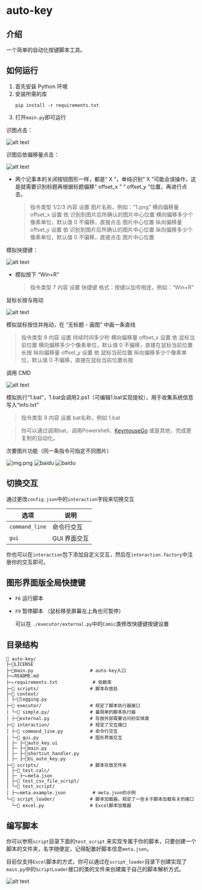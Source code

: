 # auto-key

## 介绍

一个简单的自动化按键脚本工具。

## 如何运行

1. 首先安装 Python 环境
1. 安装所需的库
   ```shell
   pip install -r requirements.txt
   ```
1. 打开`main.py`即可运行

识图点击：

![alt text](assets/gui.gif)

识图后依偏移量点击：

![alt text](assets/使用偏移量点击（两个记事本的关闭按钮图形一样）.gif)

- 两个记事本的关闭按钮图形一样，都是“ X ”，单纯识别“ X ”可能会误操作，这是就需要识别标题再根据标题偏移“ offset_x ” “ offset_y ”位置，再进行点击。

  > 指令类型 1/2/3
  > 内容 设置 图片名称，例如：“1.png”
  > 横向偏移量 offset_x 设置 依 识别到图片后所确认的图片中心位置 横向偏移多少个像素单位，默认值 0 不偏移，直接点击 图片中心位置
  > 纵向偏移量 offset_y 设置 依 识别到图片后所确认的图片中心位置 纵向偏移多少个像素单位，默认值 0 不偏移，直接点击 图片中心位置

模拟快捷键：

![alt text](assets/模拟快捷键.gif)

- 模拟按下 “Win+R”

  > 指令类型 7
  > 内容 设置 快捷键 格式：按键以加号相连，例如：“Win+R”

鼠标长按与拖动

![alt text](assets/拖动.gif)

模拟鼠标按住并拖动，在 “无标题 - 画图” 中画一条直线

> 指令类型 8
> 内容 设置 持续时间多少秒
> 横向偏移量 offset_x 设置 依 鼠标当前位置 横向偏移多少个像素单位，默认值 0 不偏移，直接在鼠标当前位置长按
> 纵向偏移量 offset_y 设置 依 鼠标当前位置 纵向偏移多少个像素单位，默认值 0 不偏移，直接在鼠标当前位置长按

调用 CMD

![alt text](assets/cmd.gif)

模拟执行“1.bat”，1.bat会调用2.ps1（可编辑1.bat实现提权），用于收集系统信息写入“info.txt”

> 指令类型 9
> 内容 设置 bat名称，例如 1.bat

> 你可以通过调用bat，调用Powershell、[KeymouseGo](https://github.com/taojy123/KeymouseGo) 或是其他，完成更复制的自动化。

次要图片功能（同一条指令可指定不同图片）

![img.png](assets/次要图片脚本.png)
![baidu](assets/测试次要图片-百度.gif)
![baidu](assets/测试次要图片-Bing.gif)

## 切换交互

通过更改`config.json`中的`interaction`字段来切换交互

| 选项           | 说明         |
| -------------- | ------------ |
| `command_line` | 命令行交互   |
| `gui`          | GUI 界面交互 |

你也可以在`interaction`包下添加自定义交互，然后在`interaction.factory`中注册你的交互即可。

## 图形界面版全局快捷键

- `F6` 运行脚本

- `F9` 暂停脚本 （鼠标移至屏幕左上角也可暂停）

  可以在 `./executor/external.py`中的`Comic`类修改快捷键按键设置

## 目录结构

```
📁 auto-key/
├─📄LICENSE
├─📜main.py                     # auto-key入口
├─✏️README.md
├─✏️requirements.txt             # 依赖库
├─📁 scripts/                   # 脚本存放处
├─📁 context/
│ ├─📜logging.py
├─📁 executor/                  # 规定了脚本执行器接口
│ └─📁 simple.py/               # 最简单的脚本执行器
│ ├─📜external.py               # 存放外部需要访问的实体类
├─📁 interaction/               # 规定了交互接口
│ ├─📁 command_line.py          # 命令行交互
│ └─📁 gui.py                   # 图形界面交互
│ ├─ ├─📄auto_key.ui
│ ├─ ├─📜main.py
│ ├─ ├─📜shortcut_handler.py
│ ├─ ├─📜Ui_auto_key.py
├─📁 scripts/                   # 脚本存放文件夹
│ ├─📁 test_calc/
│ ├─ ├─✏️meta.json
│ ├─📁 test_csv_file_script/
│ └─📁 test_script/
│ ├─✏️meta.example.json          # meta.json的示例
└─📁 script_loader/             # 脚本加载器，规定了一些关于脚本加载有关的接口
  └─📁 excel.py                 # Excel脚本加载器
```

## 编写脚本

你可以参照`script`目录下面的`test_script`
来实现专属于你的脚本，只要创建一个脚本的文件夹，名字随便定，记得配置好脚本信息`meta.json`。

目前仅支持`Excel`脚本的方式，你可以通过在`script_loader`目录下创建实现了`main.py`中的`ScriptLoader`接口的类的文件来创建属于自己的脚本解析方式。

![alt text](assets/script_comment.png)